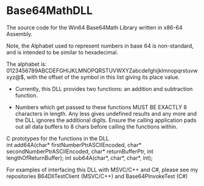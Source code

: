 # Base64MathDLL
The source code for the Win64 Base64Math Library written in x86-64 Assembly. 

Note, the Alphabet used to represent numbers in base 64 is non-standard, and is intended to be similar to hexadecimal.

The alphabet is: 0123456789ABCDEFGHIJKLMNOPQRSTUVWXYZabcdefghijklmnopqrstuvwxyz@$, with the offset of the symbol in this list giving its place value.

 - Currently, this DLL provides two functions: an addition and subtraction function.

 - Numbers which get passed to these functions MUST BE EXACTLY 8 characters in length.  Any less gives undefined results and any more and the DLL ignores the additional digits. Ensure the calling application pads out all data buffers to 8 chars before calling the functions within.

C prototypes for the functions in the DLL				
	 int add64A(char* firstNumberPtrASCIIEncoded, char* secondNumberPtrASCIIEncoded, char* returnBufferPtr, int lengthOfReturnBuffer);
	 int sub64A(char*, char*, char*, int);
   
For examples of interfacing this DLL with MSVC/C++ and C#, please see my repositories B64DllTestClient (MSVC/C++) and Base64PInvokeTest (C#)
